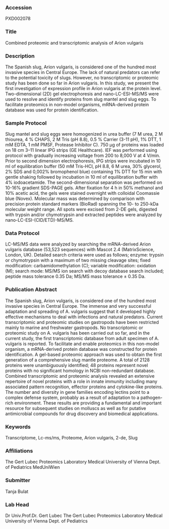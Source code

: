 ### Accession
PXD002078

### Title
Combined proteomic and transcriptomic analysis of Arion vulgaris

### Description
The Spanish slug, Arion vulgaris, is considered one of the hundred most invasive species in Central Europe. The lack of natural predators can refer to the potential toxicity of slugs. However, no transcriptomic or proteomic study has been done so far in Arion vulgaris. In this study, we present the first investigation of expression profile in Arion vulgaris at the protein level. Two-dimensional (2D) gel electrophoresis and nano-LC-ESI-MS/MS were used to resolve and identify proteins from slug mantel and slug eggs. To facilitate proteomics in non-model organisms, mRNA-derived protein database was used for protein identification.

### Sample Protocol
Slug mantel and slug eggs were homogenized in urea buffer (7 M urea, 2 M thiourea, 4 % CHAPS, 2 M Tris (pH 8.8), 0.5 % Carrier (3-11 pH), 1% DTT, 1 mM EDTA, 1 mM PMSF, Protease Inhibitor C). 750 µg of proteins was loaded on 18 cm 3–11 linear IPG strips (GE Healthcare). IEF was performed using protocol with gradually increasing voltage from 200 to 8,000 V at 4 V/min. Prior to second dimension electrophoresis, IPG strips were incubated in 10 ml of equilibration buffer (50 mM Tris-HCl, pH 8.8, 6 M urea, 30% glycerol, 2% SDS and 0,002% bromophenol blue) containing 1% DTT for 15 min with gentle shaking followed by incubation in 10 ml of equilibration buffer with 4% iodoacetamide. The second-dimensional separation was performed on 10-16% gradient SDS-PAGE gels. After fixation for 4 h in 50% methanol and 10% acetic acid,  the gels were stained overnight with colloidal Coomassie blue (Novex). Molecular mass was determined by comparison with precision protein standard markers (BioRad) spanning the 10- to 250-kDa molecular weight range. All spots were excised from 2-DE gels, digested with trypsin and/or chymotrypsin and extracted peptides were analyzed by nano-LC-ESI-(CID/ETD)-MS/MS.

### Data Protocol
LC-MS/MS data were analyzed by searching the mRNA-derived Arion vulgaris database (53,523 sequences) with Mascot 2.4 (MatrixScience, London, UK). Detailed search criteria were used as follows; enzyme: trypsin or chymotrypsin with a maximum of two missing cleavage sites; fixed modification: carbamidomethylation (C); variable modification: oxidation (M); search mode: MS/MS ion search with decoy database search included; peptide mass tolerance 0.35 Da; MS/MS mass tolerance ± 0.35 Da.

### Publication Abstract
The Spanish slug, Arion vulgaris, is considered one of the hundred most invasive species in Central Europe. The immense and very successful adaptation and spreading of A. vulgaris suggest that it developed highly effective mechanisms to deal with infections and natural predators. Current transcriptomic and proteomic studies on gastropods have been restricted mainly to marine and freshwater gastropods. No transcriptomic or proteomic study on A. vulgaris has been carried out so far, and in the current study, the first transcriptomic database from adult specimen of A. vulgaris is reported. To facilitate and enable proteomics in this non-model organism, a mRNA-derived protein database was constructed for protein identification. A gel-based proteomic approach was used to obtain the first generation of a comprehensive slug mantle proteome. A total of 2128 proteins were unambiguously identified; 48 proteins represent novel proteins with no significant homology in NCBI non-redundant database. Combined transcriptomic and proteomic analysis revealed an extensive repertoire of novel proteins with a role in innate immunity including many associated pattern recognition, effector proteins and cytokine-like proteins. The number and diversity in gene families encoding lectins point to a complex defense system, probably as a result of adaptation to a pathogen-rich environment. These results are providing a fundamental and important resource for subsequent studies on molluscs as well as for putative antimicrobial compounds for drug discovery and biomedical applications.

### Keywords
Transcriptome, Lc-ms/ms, Proteome, Arion vulgaris, 2-de, Slug

### Affiliations
The Gert Lubec Proteomics Laboratory Medical University of Vienna Dept. of Pediatrics
MedUniWien

### Submitter
Tanja Bulat

### Lab Head
Dr Univ.Prof.Dr. Gert Lubec
The Gert Lubec Proteomics Laboratory Medical University of Vienna Dept. of Pediatrics



